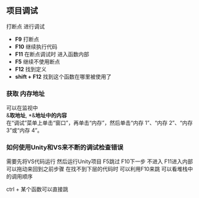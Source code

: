 ## 项目调试
打断点 进行调试         
- **F9**  打断点          
- **F10** 继续执行代码        
- **F11** 在断点调试时 进入函数内部                     
- **F5**  继续不使用断点     
- **F12** 找到定义    
- **shift + F12** 找到这个函数在哪里被使用了

### 获取 内存地址              
可以在监视中       
&**取地址**, *&**地址中的内容**                
在“调试”菜单上单击“窗口”，再单击“内存”，然后单击“内存 1”、“内存 2”、“内存 3”或“内存 4”。   

### 如何使用Unity和VS来不断的调试检查错误
需要先将VS代码运行 然后运行Unity项目
F5跳过 F10下一步 不进入 F11进入内部 可以拖动来回到之前步骤 
在找不到下层的代码时 可以利用F10来跳
可以看堆栈中的调用顺序

ctrl + 某个函数可以直接跳
